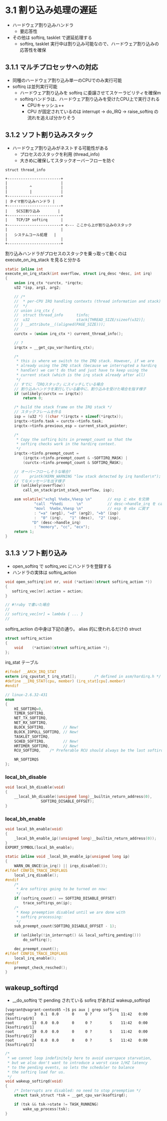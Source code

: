 # 3.1 割り込み処理の遅延

 * ハードウェア割り込みハンドラ
   * 要応答性
 * その他は softirq, tasklet で遅延処理する
   * softirq, tasklet 実行中は割り込み可能なので、ハードウェア割り込みの応答性を確保

## 3.1.1 マルチプロセッサへの対応

 * 同種のハードウェア割り込み単一のCPUでのみ実行可能
 * softirq は並列実行可能
   * ハードウェア割り込みを softirq に委譲させてスケーラビリティを確保m
   * softirqハンドラは、ハードウェア割り込みを受けたCPU上で実行される
     * CPUキャッシュ++
     * CPU が固定されているのは interrupt -> do_IRQ -> raise_softirq の流れを追えば分かりそう

## 3.1.2 ソフト割り込みスタック

 * ハードウェア割り込みがネストする可能性がある
   * プロセスのスタックを利用 (thread_info)
   * 大きめに確保してスタックオーバーフローを防ぐ

```
struct thread_info

+------------------------+
|                        |
|          ^             |
|          |             |
+------------------------+
| タイマ割り込みハンドラ |
+------------------------+
|    SCSI割り込み        |
+------------------------+
|    TCP/IP softirq      |
+------------------------+ <--- ここから上が割り込みのスタック
|                        |
|   システムコール処理   |
|                        |
+------------------------+
```

割り込みハンドラがプロセスのスタックを乗っ取って動くのは execute_on_irq_stack を見ると分かる

```c
static inline int
execute_on_irq_stack(int overflow, struct irq_desc *desc, int irq)
{
	union irq_ctx *curctx, *irqctx;
	u32 *isp, arg1, arg2;

    // /*
    //  * per-CPU IRQ handling contexts (thread information and stack)
    //  */
    // union irq_ctx {
    // 	struct thread_info      tinfo;
    // 	u32                     stack[THREAD_SIZE/sizeof(u32)];
    // } __attribute__((aligned(PAGE_SIZE)));
    //
	curctx = (union irq_ctx *) current_thread_info();

    // ?
	irqctx = __get_cpu_var(hardirq_ctx);

	/*
	 * this is where we switch to the IRQ stack. However, if we are
	 * already using the IRQ stack (because we interrupted a hardirq
	 * handler) we can't do that and just have to keep using the
	 * current stack (which is the irq stack already after all)
	 */
    // すでに 「IRQスタック」にスイッチしている場合
    // 割り込みハンドラを実行している最中に、割り込みを受けた場合を指す様子
	if (unlikely(curctx == irqctx))
		return 0;

	/* build the stack frame on the IRQ stack */
    // スタックフレームを作る
	isp = (u32 *) ((char *)irqctx + sizeof(*irqctx));
	irqctx->tinfo.task = curctx->tinfo.task;
	irqctx->tinfo.previous_esp = current_stack_pointer;

	/*
	 * Copy the softirq bits in preempt_count so that the
	 * softirq checks work in the hardirq context.
	 */
	irqctx->tinfo.preempt_count =
		(irqctx->tinfo.preempt_count & ~SOFTIRQ_MASK) |
		(curctx->tinfo.preempt_count & SOFTIRQ_MASK);

    // オーバーフローしそうな場合?
    //     printk(KERN_WARNING "low stack detected by irq handler\n");
    // てなメッセージを出す様子
	if (unlikely(overflow))
		call_on_stack(print_stack_overflow, isp);

	asm volatile("xchgl	%%ebx,%%esp	\n"       // esp と ebx を交換
		     "call	*%%edi		\n"           // desc->handle_irq を call
		     "movl	%%ebx,%%esp	\n"           // esp を ebx に戻す
		     : "=a" (arg1), "=d" (arg2), "=b" (isp)
		     :  "0" (irq),   "1" (desc),  "2" (isp),
			"D" (desc->handle_irq)
		     : "memory", "cc", "ecx");
	return 1;
}
```

## 3.1.3 ソフト割り込み

 * open_softirq で softirq_vec にハンドラを登録する
 * ハンドラの実体は softirq_action

 ```c
void open_softirq(int nr, void (*action)(struct softirq_action *))
{
	softirq_vec[nr].action = action;
}

// #!ruby で書いた場合
// 
// softirq_vec[nr] = lambda { ... }
//
```

softirq_action の中身は下記の通り。 alias 的に使われるだけの struct

```c
struct softirq_action
{
	void	(*action)(struct softirq_action *);
};
```

irq_stat テーブル

```c
#ifndef __ARCH_IRQ_STAT
extern irq_cpustat_t irq_stat[];		/* defined in asm/hardirq.h */
#define __IRQ_STAT(cpu, member)	(irq_stat[cpu].member)
#endif
```


```c
// linux-2.6.32-431
enum
{
	HI_SOFTIRQ=0,
	TIMER_SOFTIRQ,
	NET_TX_SOFTIRQ,
	NET_RX_SOFTIRQ,
	BLOCK_SOFTIRQ,        // New!
	BLOCK_IOPOLL_SOFTIRQ, // New!
	TASKLET_SOFTIRQ,
	SCHED_SOFTIRQ,        // New!
	HRTIMER_SOFTIRQ,      // New!
	RCU_SOFTIRQ,	/* Preferable RCU should always be the last softirq */

	NR_SOFTIRQS
};
```

### local_bh_disable

```c
void local_bh_disable(void)
{
	__local_bh_disable((unsigned long)__builtin_return_address(0),
				SOFTIRQ_DISABLE_OFFSET);
}
```

### local_bh_enable

```c
void local_bh_enable(void)
{
	_local_bh_enable_ip((unsigned long)__builtin_return_address(0));
}
EXPORT_SYMBOL(local_bh_enable);
```

```c
static inline void _local_bh_enable_ip(unsigned long ip)
{
	WARN_ON_ONCE(in_irq() || irqs_disabled());
#ifdef CONFIG_TRACE_IRQFLAGS
	local_irq_disable();
#endif
	/*
	 * Are softirqs going to be turned on now:
	 */
	if (softirq_count() == SOFTIRQ_DISABLE_OFFSET)
		trace_softirqs_on(ip);
	/*
	 * Keep preemption disabled until we are done with
	 * softirq processing:
 	 */
	sub_preempt_count(SOFTIRQ_DISABLE_OFFSET - 1);

	if (unlikely(!in_interrupt() && local_softirq_pending()))
		do_softirq();

	dec_preempt_count();
#ifdef CONFIG_TRACE_IRQFLAGS
	local_irq_enable();
#endif
	preempt_check_resched();
}
```

## wakeup_softirqd

 * __do_softirq で pending されている sofirq があれば wakeup_softirqd

```
[vagrant@vagrant-centos65 ~]$ ps aux | grep softirq
root         3  0.1  0.0      0     0 ?        S    11:42   0:00 [ksoftirqd/0]
root        13  0.0  0.0      0     0 ?        S    11:42   0:00 [ksoftirqd/1]
root        19  0.0  0.0      0     0 ?        S    11:42   0:00 [ksoftirqd/2]
root        24  0.0  0.0      0     0 ?        S    11:42   0:00 [ksoftirqd/3]
```

```c
/*
 * we cannot loop indefinitely here to avoid userspace starvation,
 * but we also don't want to introduce a worst case 1/HZ latency
 * to the pending events, so lets the scheduler to balance
 * the softirq load for us.
 */
void wakeup_softirqd(void)
{
	/* Interrupts are disabled: no need to stop preemption */
	struct task_struct *tsk = __get_cpu_var(ksoftirqd);

	if (tsk && tsk->state != TASK_RUNNING)
		wake_up_process(tsk);
}
```
